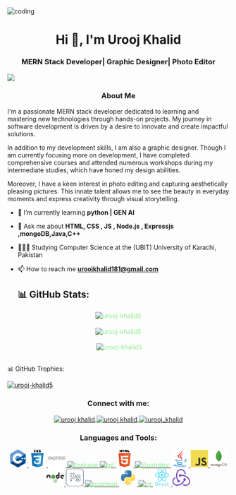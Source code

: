
<img align="center" alt="coding" width=650px src="https://cdn.dribbble.com/users/4055494/screenshots/15215756/lottie-000_1_1.gif">
<h1 align="center">Hi 👋, I'm Urooj Khalid</h1>
<h3 align="center">MERN Stack Developer| Graphic Designer| Photo Editor</h3>
<img align="center"  width= 700px src="https://bilginc.com/editorFiles/957704c8.gif">
<p><h3 align="center">About Me</h3></p>
<p>I'm a passionate MERN stack developer dedicated to learning and mastering new technologies through hands-on projects. My journey in software development is driven by a desire to innovate and create impactful solutions.</p>
<p>In addition to my development skills, I am also a graphic designer. Though I am currently focusing more on development, I have completed comprehensive courses and attended numerous workshops during my intermediate studies, which have honed my design abilities.</p>
<p>Moreover, I have a keen interest in photo editing and capturing aesthetically pleasing pictures. This innate talent allows me to see the beauty in everyday moments and express creativity through visual storytelling.</p>

- 🌱 I’m currently learning **python | GEN AI**

- 💬 Ask me about **HTML, CSS , JS , Node.js , Expressjs ,mongoDB,Java,C++**

- 👩🏻‍🎓 Studying Computer Science at the (UBIT) University of Karachi, Pakistan<br/>

- 📫 How to reach me **uroojkhalid181@gmail.com**
  
   ## 📊 GitHub Stats:
<div align="center" style="color: lightgreen;">
  <img align="center" src="https://github-readme-streak-stats.herokuapp.com/?user=urooj-khalid5&" alt="urooj-khalid5" /></div></br>
<div align="center" style="color: lightgreen;">
  <img align="center" src="https://github-readme-stats.vercel.app/api/top-langs?username=urooj-khalid5&show_icons=true&locale=en&layout=compact" alt="urooj-khalid5" />
</div></br>

<div align="center" style="color: lightgreen;">
  &nbsp;<img align="center" src="https://github-readme-stats.vercel.app/api?username=urooj-khalid5&show_icons=true&locale=en" alt="urooj-khalid5" />
</div></br>

📊 GitHub Trophies:

<p align="left"> 
  <a href="https://github.com/ryo-ma/github-profile-trophy">
    <img src="https://github-profile-trophy.vercel.app/?username=urooj-khalid5" alt="urooj-khalid5" />
  </a> 
</p>

<h3 align="center">Connect with me:</h3>
<p align="center" style="color: lightgreen;">
  <a href="https://linkedin.com/in/urooj khalid" target="blank">
    <img align="center" src="https://raw.githubusercontent.com/rahuldkjain/github-profile-readme-generator/master/src/images/icons/Social/linked-in-alt.svg" alt="urooj khalid" height="30" width="40" />
  </a>
  <a href="https://fb.com/urooj khalid" target="blank">
    <img align="center" src="https://raw.githubusercontent.com/rahuldkjain/github-profile-readme-generator/master/src/images/icons/Social/facebook.svg" alt="urooj khalid" height="30" width="40" />
  </a>
  <a href="https://instagram.com/iurooj_khalid" target="blank">
    <img align="center" src="https://raw.githubusercontent.com/rahuldkjain/github-profile-readme-generator/master/src/images/icons/Social/instagram.svg" alt="iurooj_khalid" height="30" width="40" />
  </a>
</p>

<h3 align="center">Languages and Tools:</h3>
<p align="center"> 
  <a href="https://www.w3schools.com/cpp/" target="_blank" rel="noreferrer"> 
    <img src="https://raw.githubusercontent.com/devicons/devicon/master/icons/cplusplus/cplusplus-original.svg" alt="cplusplus" width="40" height="40" style="color: lightgreen;" /> 
  </a> 
  <a href="https://www.w3schools.com/css/" target="_blank" rel="noreferrer"> 
    <img src="https://raw.githubusercontent.com/devicons/devicon/master/icons/css3/css3-original-wordmark.svg" alt="css3" width="40" height="40" style="color: lightgreen;" /> 
  </a> 
  <a href="https://expressjs.com" target="_blank" rel="noreferrer"> 
    <img src="https://raw.githubusercontent.com/devicons/devicon/master/icons/express/express-original-wordmark.svg" alt="express" width="40" height="40" style="color: lightgreen;" /> 
  </a> 
  <a href="https://firebase.google.com/" target="_blank" rel="noreferrer"> 
    <img src="https://www.vectorlogo.zone/logos/firebase/firebase-icon.svg" alt="firebase" width="40" height="40" style="color: lightgreen;" /> 
  </a> 
  <a href="https://git-scm.com/" target="_blank" rel="noreferrer"> 
    <img src="https://www.vectorlogo.zone/logos/git-scm/git-scm-icon.svg" alt="git" width="40" height="40" style="color: lightgreen;" /> 
  </a> 
  <a href="https://www.w3.org/html/" target="_blank" rel="noreferrer"> 
    <img src="https://raw.githubusercontent.com/devicons/devicon/master/icons/html5/html5-original-wordmark.svg" alt="html5" width="40" height="40" style="color: lightgreen;" /> 
  </a> 
  <a href="https://www.adobe.com/in/products/illustrator.html" target="_blank" rel="noreferrer"> 
    <img src="https://www.vectorlogo.zone/logos/adobe_illustrator/adobe_illustrator-icon.svg" alt="illustrator" width="40" height="40" style="color: lightgreen;" /> 
  </a> 
  <a href="https://www.java.com" target="_blank" rel="noreferrer"> 
    <img src="https://raw.githubusercontent.com/devicons/devicon/master/icons/java/java-original.svg" alt="java" width="40" height="40" style="color: lightgreen;" /> 
  </a> 
  <a href="https://developer.mozilla.org/en-US/docs/Web/JavaScript" target="_blank" rel="noreferrer"> 
    <img src="https://raw.githubusercontent.com/devicons/devicon/master/icons/javascript/javascript-original.svg" alt="javascript" width="40" height="40" style="color: lightgreen;" /> 
  </a> 
  <a href="https://www.mongodb.com/" target="_blank" rel="noreferrer"> 
    <img src="https://raw.githubusercontent.com/devicons/devicon/master/icons/mongodb/mongodb-original-wordmark.svg" alt="mongodb" width="40" height="40" style="color: lightgreen;" /> 
  </a> 
  <a href="https://nodejs.org" target="_blank" rel="noreferrer"> 
    <img src="https://raw.githubusercontent.com/devicons/devicon/master/icons/nodejs/nodejs-original-wordmark.svg" alt="nodejs" width="40" height="40" style="color: lightgreen;" /> 
  </a> 
  <a href="https://www.photoshop.com/en" target="_blank" rel="noreferrer"> 
    <img src="https://raw.githubusercontent.com/devicons/devicon/master/icons/photoshop/photoshop-line.svg" alt="photoshop" width="40" height="40" style="color: lightgreen;" /> 
  </a> 
  <a href="https://postman.com" target="_blank" rel="noreferrer"> 
    <img src="https://www.vectorlogo.zone/logos/getpostman/getpostman-icon.svg" alt="postman" width="40" height="40" style="color: lightgreen;" /> 
  </a> 
  <a href="https://www.python.org" target="_blank" rel="noreferrer"> 
    <img src="https://raw.githubusercontent.com/devicons/devicon/master/icons/python/python-original.svg" alt="python" width="40" height="40" style="color: lightgreen;" /> 
  </a> 
  <a href="https://www.qt.io/" target="_blank" rel="noreferrer"> 
    <img src="https://upload.wikimedia.org/wikipedia/commons/0/0b/Qt_logo_2016.svg" alt="qt" width="40" height="40" style="color: lightgreen;" /> 
  </a> 
  <a href="https://reactjs.org/" target="_blank" rel="noreferrer"> 
    <img src="https://raw.githubusercontent.com/devicons/devicon/master/icons/react/react-original-wordmark.svg" alt="react" width="40" height="40" style="color: lightgreen;" /> 
  </a> 
  <a href="https://redux.js.org" target="_blank" rel="noreferrer"> 
    <img src="https://raw.githubusercontent.com/devicons/devicon/master/icons/redux/redux-original.svg" alt="redux" width="40" height="40" style="color: lightgreen;" /> 
  </a> 
</p>

